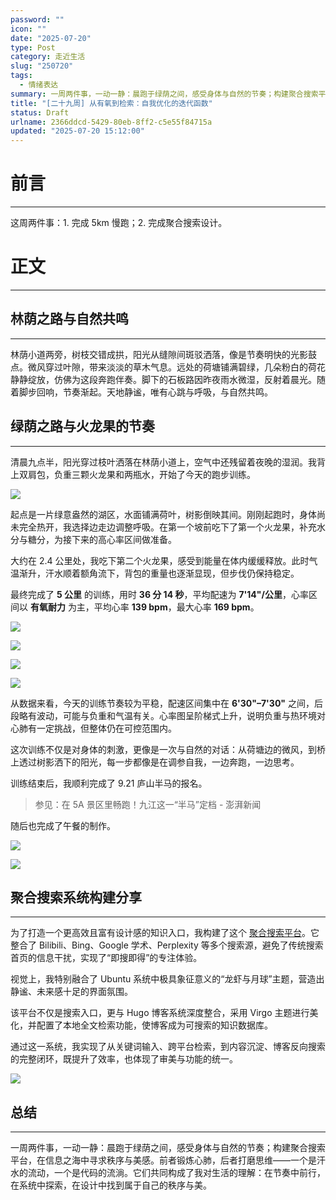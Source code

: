 ```yaml
---
password: ""
icon: ""
date: "2025-07-20"
type: Post
category: 走近生活
slug: "250720"
tags:
  - 情绪表达
summary: 一周两件事，一动一静：晨跑于绿荫之间，感受身体与自然的节奏；构建聚合搜索平台，在信息之海中寻求秩序与美感。前者锻炼心肺，后者打磨思维——一个是汗水的流动，一个是代码的流淌。它们共同构成了我对生活的理解：在节奏中前行，在系统中探索，在设计中找到属于自己的秩序与美。
title: "[二十九周] 从有氧到检索：自我优化的迭代函数"
status: Draft
urlname: 2366ddcd-5429-80eb-8ff2-c5e55f84715a
updated: "2025-07-20 15:12:00"
---
```


# 前言

---

这周两件事：1. 完成 5km 慢跑；2. 完成聚合搜索设计。

# 正文

---

## 林荫之路与自然共鸣

---

林荫小道两旁，树枝交错成拱，阳光从缝隙间斑驳洒落，像是节奏明快的光影鼓点。微风穿过叶隙，带来淡淡的草木气息。远处的荷塘铺满碧绿，几朵粉白的荷花静静绽放，仿佛为这段奔跑伴奏。脚下的石板路因昨夜雨水微湿，反射着晨光。随着脚步回响，节奏渐起。天地静谧，唯有心跳与呼吸，与自然共鸣。

## 绿荫之路与火龙果的节奏

---

清晨九点半，阳光穿过枝叶洒落在林荫小道上，空气中还残留着夜晚的湿润。我背上双肩包，负重三颗火龙果和两瓶水，开始了今天的跑步训练。

![](https://bu.dusays.com/2025/07/20/687d05f6b9213.jpeg)

起点是一片绿意盎然的湖区，水面铺满荷叶，树影倒映其间。刚刚起跑时，身体尚未完全热开，我选择边走边调整呼吸。在第一个坡前吃下了第一个火龙果，补充水分与糖分，为接下来的高心率区间做准备。

大约在 2.4 公里处，我吃下第二个火龙果，感受到能量在体内缓缓释放。此时气温渐升，汗水顺着额角流下，背包的重量也逐渐显现，但步伐仍保持稳定。

最终完成了 **5 公里** 的训练，用时 **36 分 14 秒**，平均配速为 **7'14"/公里**，心率区间以 **有氧耐力** 为主，平均心率 **139 bpm**，最大心率 **169 bpm**。

![](https://bu.dusays.com/2025/07/20/687d05fc4ebd6.jpeg)

![](https://bu.dusays.com/2025/07/20/687d0600de186.jpeg)

![](https://bu.dusays.com/2025/07/20/687d0604ae8c4.jpeg)

![](https://bu.dusays.com/2025/07/20/687d060606941.jpeg)

从数据来看，今天的训练节奏较为平稳，配速区间集中在 **6'30"–7'30"** 之间，后段略有波动，可能与负重和气温有关。心率图呈阶梯式上升，说明负重与热环境对心肺有一定挑战，但整体仍在可控范围内。

这次训练不仅是对身体的刺激，更像是一次与自然的对话：从荷塘边的微风，到桥上透过树影洒下的阳光，每一步都像是在调参自我，一边奔跑，一边思考。

训练结束后，我顺利完成了 9.21 庐山半马的报名。

> 参见：在 5A 景区里畅跑！九江这一“半马”定档 - 澎湃新闻

随后也完成了午餐的制作。

![](https://bu.dusays.com/2025/07/20/687d060d83806.jpeg)

![](https://bu.dusays.com/2025/07/20/687d061c08f93.jpeg)

## 聚合搜索系统构建分享

---

为了打造一个更高效且富有设计感的知识入口，我构建了这个 [聚合搜索平台](https://search.matrixcore.love/)。它整合了 Bilibili、Bing、Google 学术、Perplexity 等多个搜索源，避免了传统搜索首页的信息干扰，实现了“即搜即得”的专注体验。

视觉上，我特别融合了 Ubuntu 系统中极具象征意义的“龙虾与月球”主题，营造出静谧、未来感十足的界面氛围。

该平台不仅是搜索入口，更与 Hugo 博客系统深度整合，采用 Virgo 主题进行美化，并配置了本地全文检索功能，使博客成为可搜索的知识数据库。

通过这一系统，我实现了从关键词输入、跨平台检索，到内容沉淀、博客反向搜索的完整闭环，既提升了效率，也体现了审美与功能的统一。

![](https://bu.dusays.com/2025/07/20/687d062134dfa.jpeg)

## 总结

---

一周两件事，一动一静：晨跑于绿荫之间，感受身体与自然的节奏；构建聚合搜索平台，在信息之海中寻求秩序与美感。前者锻炼心肺，后者打磨思维——一个是汗水的流动，一个是代码的流淌。它们共同构成了我对生活的理解：在节奏中前行，在系统中探索，在设计中找到属于自己的秩序与美。
